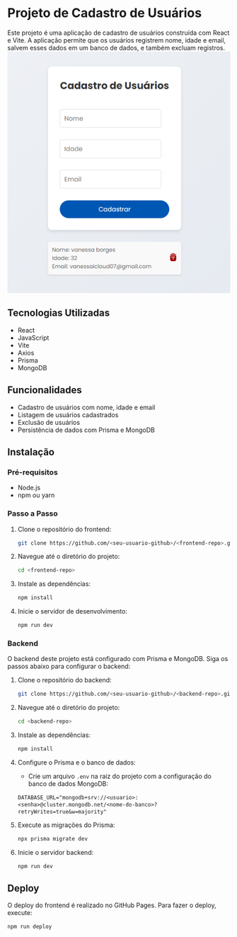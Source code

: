 # Projeto de Cadastro de Usuários

Este projeto é uma aplicação de cadastro de usuários construída com React e Vite. A aplicação permite que os usuários registrem nome, idade e email, salvem esses dados em um banco de dados, e também excluam registros.
![Descrição da Imagem](./src/assets/cadastro.png)

## Tecnologias Utilizadas

- React
- JavaScript
- Vite
- Axios
- Prisma
- MongoDB

## Funcionalidades

- Cadastro de usuários com nome, idade e email
- Listagem de usuários cadastrados
- Exclusão de usuários
- Persistência de dados com Prisma e MongoDB

## Instalação

### Pré-requisitos

- Node.js
- npm ou yarn

### Passo a Passo

1. Clone o repositório do frontend:
    ```bash
    git clone https://github.com/<seu-usuario-github>/<frontend-repo>.git
    ```
   
2. Navegue até o diretório do projeto:
    ```bash
    cd <frontend-repo>
    ```

3. Instale as dependências:
    ```bash
    npm install
    ```

4. Inicie o servidor de desenvolvimento:
    ```bash
    npm run dev
    ```

### Backend

O backend deste projeto está configurado com Prisma e MongoDB. Siga os passos abaixo para configurar o backend:

1. Clone o repositório do backend:
    ```bash
    git clone https://github.com/<seu-usuario-github>/<backend-repo>.git
    ```

2. Navegue até o diretório do projeto:
    ```bash
    cd <backend-repo>
    ```

3. Instale as dependências:
    ```bash
    npm install
    ```

4. Configure o Prisma e o banco de dados:
    - Crie um arquivo `.env` na raiz do projeto com a configuração do banco de dados MongoDB:
    ```
    DATABASE_URL="mongodb+srv://<usuario>:<senha>@cluster.mongodb.net/<nome-do-banco>?retryWrites=true&w=majority"
    ```

5. Execute as migrações do Prisma:
    ```bash
    npx prisma migrate dev
    ```

6. Inicie o servidor backend:
    ```bash
    npm run dev
    ```

## Deploy

O deploy do frontend é realizado no GitHub Pages. Para fazer o deploy, execute:

```bash
npm run deploy
